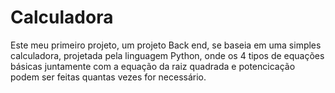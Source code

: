 # Calculadora
 Este meu primeiro projeto, um projeto Back end, se baseia em uma simples calculadora, projetada pela linguagem Python, onde os 4 tipos de equações básicas juntamente com a equação da raiz quadrada e potencicação podem ser feitas quantas vezes for necessário.
